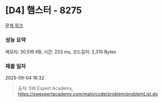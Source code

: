 # [D4] 햄스터 - 8275 

[문제 링크](https://swexpertacademy.com/main/code/problem/problemDetail.do?contestProbId=AWxQ310aOlQDFAWL) 

### 성능 요약

메모리: 30,516 KB, 시간: 233 ms, 코드길이: 2,310 Bytes

### 제출 일자

2025-09-04 16:32



> 출처: SW Expert Academy, https://swexpertacademy.com/main/code/problem/problemList.do